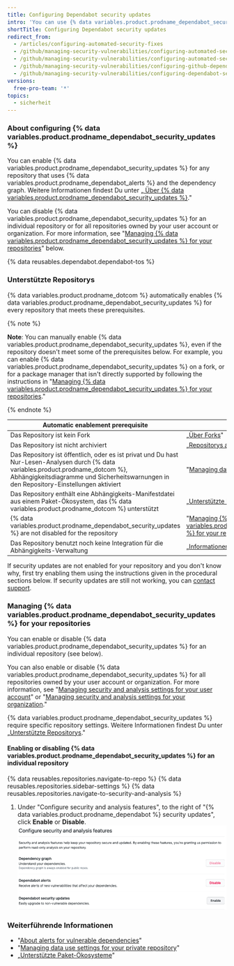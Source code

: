 ```yaml
---
title: Configuring Dependabot security updates
intro: 'You can use {% data variables.product.prodname_dependabot_security_updates %} or manual pull requests to easily update vulnerable dependencies.'
shortTitle: Configuring Dependabot security updates
redirect_from:
  - /articles/configuring-automated-security-fixes
  - /github/managing-security-vulnerabilities/configuring-automated-security-fixes
  - /github/managing-security-vulnerabilities/configuring-automated-security-updates
  - /github/managing-security-vulnerabilities/configuring-github-dependabot-security-updates
  - /github/managing-security-vulnerabilities/configuring-dependabot-security-updates
versions:
  free-pro-team: '*'
topics:
  - sicherheit
---
```


<!--Marketing-LINK: From home page "Learn more about Dependabot".-->

### About configuring {% data variables.product.prodname_dependabot_security_updates %}

You can enable {% data variables.product.prodname_dependabot_security_updates %} for any repository that uses {% data variables.product.prodname_dependabot_alerts %} and the dependency graph. Weitere Informationen findest Du unter „[ Über {% data variables.product.prodname_dependabot_security_updates %}](/github/managing-security-vulnerabilities/about-dependabot-security-updates)."

You can disable {% data variables.product.prodname_dependabot_security_updates %} for an individual repository or for all repositories owned by your user account or organization. For more information, see "[Managing {% data variables.product.prodname_dependabot_security_updates %} for your repositories](#managing-dependabot-security-updates-for-your-repositories)" below.

{% data reusables.dependabot.dependabot-tos %}

### Unterstützte Repositorys

{% data variables.product.prodname_dotcom %} automatically enables {% data variables.product.prodname_dependabot_security_updates %} for every repository that meets these prerequisites.

{% note %}

**Note**: You can manually enable {% data variables.product.prodname_dependabot_security_updates %}, even if the repository doesn't meet some of the prerequisites below. For example, you can enable {% data variables.product.prodname_dependabot_security_updates %} on a fork, or for a package manager that isn't directly supported by following the instructions in "[Managing {% data variables.product.prodname_dependabot_security_updates %} for your repositories](#managing-dependabot-security-updates-for-your-repositories)."

{% endnote %}

| Automatic enablement prerequisite                                                                                                                                                                                              | Weitere Informationen                                                                                                                                                            |
| ------------------------------------------------------------------------------------------------------------------------------------------------------------------------------------------------------------------------------ | -------------------------------------------------------------------------------------------------------------------------------------------------------------------------------- |
| Das Repository ist kein Fork                                                                                                                                                                                                   | „[Über Forks](/github/collaborating-with-issues-and-pull-requests/about-forks)"                                                                                                  |
| Das Repository ist nicht archiviert                                                                                                                                                                                            | „[Repositorys archivieren](/github/creating-cloning-and-archiving-repositories/archiving-repositories)"                                                                          |
| Das Repository ist öffentlich, oder es ist privat und Du hast Nur-Lesen-Analysen durch {% data variables.product.prodname_dotcom %}, Abhängigkeitsdiagramme und Sicherheitswarnungen in den Repository-Einstellungen aktiviert | "[Managing data use settings for your private repository](/github/understanding-how-github-uses-and-protects-your-data/managing-data-use-settings-for-your-private-repository)." |
| Das Repository enthält eine Abhängigkeits-Manifestdatei aus einem Paket-Ökosystem, das {% data variables.product.prodname_dotcom %} unterstützt                                                                                | „[Unterstützte Paket-Ökosysteme](/github/visualizing-repository-data-with-graphs/about-the-dependency-graph#supported-package-ecosystems)"                                       |
| {% data variables.product.prodname_dependabot_security_updates %} are not disabled for the repository                                                                                                                        | "[Managing {% data variables.product.prodname_dependabot_security_updates %} for your repository](#managing-dependabot-security-updates-for-your-repositories)"                |
| Das Repository benutzt noch keine Integration für die Abhängigkeits-Verwaltung                                                                                                                                                 | „[Informationen zu Integrationen](/github/customizing-your-github-workflow/about-integrations)“                                                                                  |

If security updates are not enabled for your repository and you don't know why, first try enabling them using the instructions given in the procedural sections below. If security updates are still not working, you can [contact support](https://support.github.com/contact).

### Managing {% data variables.product.prodname_dependabot_security_updates %} for your repositories

You can enable or disable {% data variables.product.prodname_dependabot_security_updates %} for an individual repository (see below).

You can also enable or disable {% data variables.product.prodname_dependabot_security_updates %} for all repositories owned by your user account or organization. For more information, see "[Managing security and analysis settings for your user account](/github/setting-up-and-managing-your-github-user-account/managing-security-and-analysis-settings-for-your-user-account)" or "[Managing security and analysis settings for your organization](/organizations/keeping-your-organization-secure/managing-security-and-analysis-settings-for-your-organization)."

{% data variables.product.prodname_dependabot_security_updates %} require specific repository settings. Weitere Informationen findest Du unter „[Unterstützte Repositorys](#supported-repositories)."

#### Enabling or disabling {% data variables.product.prodname_dependabot_security_updates %} for an individual repository

{% data reusables.repositories.navigate-to-repo %}
{% data reusables.repositories.sidebar-settings %}
{% data reusables.repositories.navigate-to-security-and-analysis %}
1. Under "Configure security and analysis features", to the right of "{% data variables.product.prodname_dependabot %} security updates", click **Enable** or **Disable**. !["Configure security and analysis features" section with button to enable {% data variables.product.prodname_dependabot_security_updates %}](/assets/images/help/repository/enable-dependabot-security-updates-button.png)

### Weiterführende Informationen

- "[About alerts for vulnerable dependencies](/code-security/supply-chain-security/about-alerts-for-vulnerable-dependencies)"
- "[Managing data use settings for your private repository](/github/understanding-how-github-uses-and-protects-your-data/managing-data-use-settings-for-your-private-repository)"
- „[Unterstützte Paket-Ökosysteme](/github/visualizing-repository-data-with-graphs/about-the-dependency-graph#supported-package-ecosystems)"
